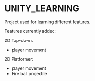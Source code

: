 # UNITY_LEARNING
Project used for learning different features.

Features currently added:

2D Top-down: 
- player movement

2D Platformer:
- player movement
- Fire ball projectile 
